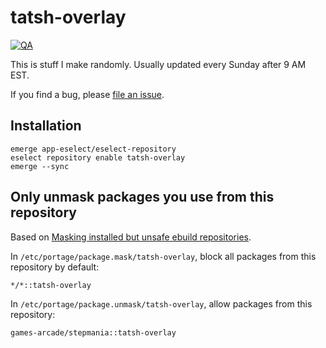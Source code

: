 # tatsh-overlay

[![QA](https://github.com/Tatsh/tatsh-overlay/actions/workflows/qa.yml/badge.svg)](https://github.com/Tatsh/tatsh-overlay/actions/workflows/qa.yml)

This is stuff I make randomly. Usually updated every Sunday after 9 AM EST.

If you find a bug, please [file an issue](https://github.com/Tatsh/tatsh-overlay/issues/new).

## Installation

```shell
emerge app-eselect/eselect-repository
eselect repository enable tatsh-overlay
emerge --sync
```

## Only unmask packages you use from this repository

Based on [Masking installed but unsafe ebuild repositories](https://wiki.gentoo.org/wiki/Ebuild_repository#Masking_installed_but_unsafe_ebuild_repositories).

In `/etc/portage/package.mask/tatsh-overlay`, block all packages from this repository by default:

```plain
*/*::tatsh-overlay
```

In `/etc/portage/package.unmask/tatsh-overlay`, allow packages from this repository:

```plain
games-arcade/stepmania::tatsh-overlay
```
